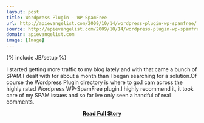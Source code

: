 ```yaml
---
layout: post
title: Wordpress Plugin - WP-SpamFree
url: http://apievangelist.com/2009/10/14/wordpress-plugin-wp-spamfree/
source: http://apievangelist.com/2009/10/14/wordpress-plugin-wp-spamfree/
domain: apievangelist.com
image: [Image]
---
```

{% include JB/setup %}<p>I started getting more traffic to my blog lately and with that came a bunch of SPAM.I dealt with for about a month than I began searching for a solution.Of course the Wordpress Plugin directory is where to go.I cam across the highly rated Wordpress WP-SpamFree plugin.I highly recommend it, it took care of my SPAM issues and so far Ive only seen a handful of real comments.</p>
<center><p><a href="http://apievangelist.com/2009/10/14/wordpress-plugin-wp-spamfree/" style='padding:25px; font-sze:18px; font-weight: bold;'>Read Full Story</a></p></center>
